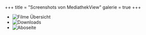 +++
title = "Screenshots von MediathekView"
galerie = true
+++

<div class="galerie">
    <ul>
        <li>
            <img src="../images/screenshots/screenshot1_klein.jpg" 
            alt="Filme Übersicht" 
            title="Filme Übersicht" 
            rel="group1" 
            data-glisse-big="../images/screenshots/screenshot1.jpg" 
            class="pics">
        </li>
        <li>
            <img src="../images/screenshots/screenshot2_klein.jpg" 
            alt="Downloads" 
            title="Downloads" 
            rel="group1" 
            data-glisse-big="../images/screenshots/screenshot2.jpg" 
            class="pics">
        </li>
        <li>
            <img src="../images/screenshots/screenshot3_klein.jpg" 
            alt="Aboseite" 
            title="Aboseite" 
            rel="group1" 
            data-glisse-big="../images/screenshots/screenshot3.jpg" 
            class="pics">
        </li>
    </ul>
</div>
